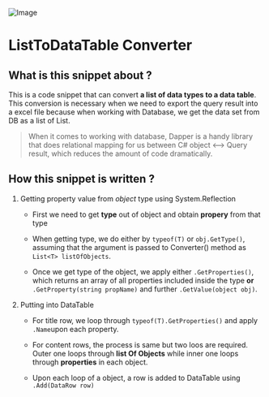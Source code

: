 ![Image](https://github.com/RobinKim-SWEngineer/Images-for-document/blob/master/HappyProgrammer%20(1).jpg)

# ListToDataTable Converter

## What is this snippet about ?

This is a code snippet that can convert **a list of data types to a data table**. This conversion is necessary when we need to export the query result into a excel file because when working with Database, we get the data set from DB as a list of List<modelObjects>.

> When it comes to working with database, Dapper is a handy library that does relational mapping for us between C# object <--> Query result, which reduces the amount of code dramatically. 

## How this snippet is written ?

1. Getting property value from *object* type using System.Reflection
   - First we need to get **type** out of object and obtain **propery** from that type 
   
   - When getting type, we do either by `typeof(T)` or `obj.GetType()`, assuming that the argument is passed to Converter() method as `List<T> listOfObjects`.
   
   - Once we get type of the object, we apply either `.GetProperties()`, which returns an array of all properties included inside the type  **or** `.GetProperty(string propName)` and further `.GetValue(object obj)`.

2. Putting into DataTable 
   - For title row,  we loop through `typeof(T).GetProperties()` and apply `.Name`upon each property. 
   
   - For content rows, the process is same but two loos are required. Outer one loops through **list Of Objects** while inner one loops through **properties** in each object.
   
   - Upon each loop of a object, a row is added to DataTable using `.Add(DataRow row)` 
